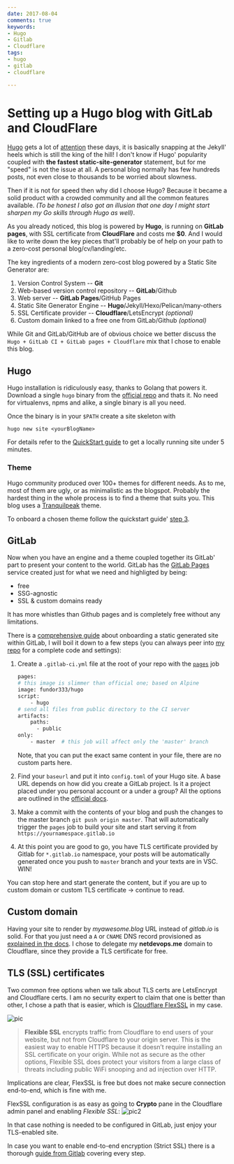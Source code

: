 ```yaml
---
date: 2017-08-04
comments: true
keywords:
- Hugo
- Gitlab
- Cloudflare
tags:
- hugo
- gitlab
- cloudflare

---
```


# Setting up a Hugo blog with GitLab and CloudFlare

[Hugo](https://gohugo.io/) gets a lot of [attention](https://www.staticgen.com/hugo) these days, it is basically snapping at the Jekyll' heels which is still the king of the hill! I don't know if Hugo' popularity coupled with **the fastest static-site-generator** statement, but for me "speed" is not the issue at all. A personal blog normally has few hundreds posts, not even close to thousands to be worried about slowness.

Then if it is not for speed then why did I choose Hugo? Because it became a solid product with a crowded community and all the common features available. _(To be honest I also got an illusion that one day I might start sharpen my Go skills through Hugo as well)_.

As you already noticed, this blog is powered by **Hugo**, is running on **GitLab pages**, with SSL certificate from **CloudFlare** and costs me **$0**. And I would like to write down the key pieces that'll probably be of help on your path to a zero-cost personal blog/cv/landing/etc.

<!-- more -->
The key ingredients of a modern zero-cost blog powered by a Static Site Generator are:

1. Version Control System -- **Git**
2. Web-based version control repository -- **GitLab**/Github
4. Web server -- **GitLab Pages**/GitHub Pages
3. Static Site Generator Engine -- **Hugo**/Jekyll/Hexo/Pelican/many-others
5. SSL Certificate provider -- **Cloudflare**/LetsEncrypt _(optional)_
6. Custom domain linked to a free one from GitLab/Github _(optional)_

While Git and GitLab/GitHub are of obvious choice we better discuss the `Hugo + GitLab CI + GitLab pages + Cloudflare` mix that I chose to enable this blog.

## Hugo

Hugo installation is ridiculously easy, thanks to Golang that powers it. Download a single `hugo` binary from the [official repo](https://github.com/gohugoio/hugo/releases) and thats it. No need for virtualenvs, npms and alike, a single binary is all you need.

Once the binary is in your `$PATH` create a site skeleton with

```
hugo new site <yourBlogName>
```

For details refer to the [QuickStart guide](https://gohugo.io/getting-started/quick-start/) to get a locally running site under 5 minutes.

### Theme

Hugo community produced over 100+ themes for different needs. As to me, most of them are ugly, or as minimalistic as the blogspot. Probably the hardest thing in the whole process is to find a theme that suits you. This blog uses a [Tranquilpeak](https://themes.gohugo.io/hugo-tranquilpeak-theme/) theme.

To onboard a chosen theme follow the quickstart guide' [step 3](https://gohugo.io/getting-started/quick-start/#step-3-add-a-theme).

## GitLab

Now when you have an engine and a theme coupled together its GitLab' part to present your content to the world. GitLab has the [GitLab Pages](https://about.gitlab.com/features/pages/) service created just for what we need and highligted by being:

- free
- SSG-agnostic
- SSL & custom domains ready

It has more whistles than Github pages and is completely free without any limitations.

There is a [comprehensive guide](https://docs.gitlab.com/ee/user/project/pages/) about onboarding a static generated site within GitLab, I will boil it down to a few steps (you can always peer into [my repo](https://gitlab.com/rdodin/netdevops.me) for a complete code and settings):

1. Create a `.gitlab-ci.yml` file at the root of your repo with the [`pages`](https://docs.gitlab.com/ce/ci/yaml/#pages) job

    ```bash
    pages:
    # this image is slimmer than official one; based on Alpine
    image: fundor333/hugo 
    script:
        - hugo
    # send all files from public directory to the CI server
    artifacts:
        paths:
          - public
    only:
        - master  # this job will affect only the 'master' branch
    ```

    Note, that you can put the exact same content in your file, there are no custom parts here.

2. Find your `baseurl` and put it into `config.toml` of your Hugo site. A base URL depends on how did you create a GitLab project. Is it a project placed under you personal account or a under a group? All the options are outlined in the [official docs](https://docs.gitlab.com/ce/user/project/pages/getting_started_part_one.html#gitlab-pages-domain).

3. Make a commit with the contents of your blog and push the changes to the master branch `git push origin master`. That will automatically trigger the `pages` job to build your site and start serving it from `https://yournamespace.gitlab.io`

4. At this point you are good to go, you have TLS certificate provided by Gitlab for `*.gitlab.io` namespace, your posts will be automatically generated once you push to `master` branch and your texts are in VSC. WIN!

You can stop here and start generate the content, but if you are up to custom domain or custom TLS certificate -> continue to read.

## Custom domain

Having your site to render by _myawesome.blog_ URL instead of _gitlab.io_ is solid. For that you just need a `A` or `CNAME` DNS record provisioned as [explained in the docs](https://docs.gitlab.com/ee/user/project/pages/custom_domains_ssl_tls_certification/). I chose to delegate my **netdevops.me** domain to Cloudflare, since they provide a TLS certificate for free.

## TLS (SSL) certificates

Two common free options when we talk about TLS certs are LetsEncrypt and Cloudflare certs. I am no security expert to claim that one is better than other, I chose a path that is easier, which is [Cloudflare FlexSSL](https://www.cloudflare.com/ssl/) in my case.

![pic](https://www.cloudflare.com/img/products/ssl/flexible-ssl.svg)

>**Flexible SSL** encrypts traffic from Cloudflare to end users of your website, but not from Cloudflare to your origin server. This is the easiest way to enable HTTPS because it doesn’t require installing an SSL certificate on your origin. While not as secure as the other options, Flexible SSL does protect your visitors from a large class of threats including public WiFi snooping and ad injection over HTTP.

Implications are clear, FlexSSL is free but does not make secure connection end-to-end, which is fine with me.

FlexSSL configuration is as easy as going to **Crypto** pane in the Cloudflare admin panel and enabling _Flexible SSL_:
![pic2](https://gitlab.com/rdodin/pics/-/wikis/uploads/8655474f3e0ccef1062cb248799d3103/image.png)

In that case nothing is needed to be configured in GitLab, just enjoy your TLS-enabled site.

In case you want to enable end-to-end encryption (Strict SSL) there is a thorough [guide from Gitlab](https://about.gitlab.com/2017/02/07/setting-up-gitlab-pages-with-cloudflare-certificates/) covering every step.
